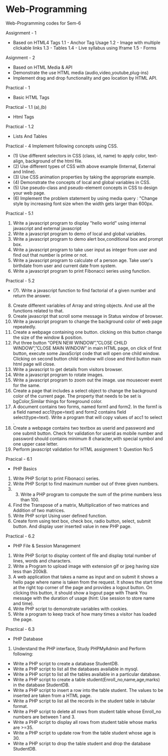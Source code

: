 # Web-Programming
Web-Programming codes for Sem-6

Assignment - 1 
- Based on HTML4 Tags
1.1 - Anchor Tag Usage
1.2 - Image with multiple clickable links
1.3 - Tables
1.4 - Live syllabus using Iframe 
1.5 - Forms

Asignment - 2
- Based on HTML Media & API
- Demonstrate the use HTML media (audio,video,youtube,plug-ins)
- Implement drag and drop functionality and geo location by HTML API.

Practical - 1
- Basic HTML Tags

Practical - 1.1 (a),(b)
- Html Tags

Practical - 1.2
- Lists And Tables

Practical - 4
Implement following concepts using CSS.
- (1) Use different selectors in CSS (class, id, name) to apply color, text-align, background of the html file.
- (2) Use different types of CSS with above example (Internal, External and Inline).
- (3) Use CSS animation properties by taking the appropriate example.
- (4) Demonstrate the concepts of local and global variables in CSS.
- (5) Use pseudo-class and pseudo-element concepts in CSS to design your web page.
- (6) Implement the problem statement by using media query : "Change style by increasing font size when the width gets larger than 600px.

Practical - 5.1
1. Write a javascript program to display "hello world" using internal javascript and external javascript
2. Write a javascript program to demo of local and global variables.
3. Write a javascript program to demo alert box,conditional box and prompt box.
4. Write a javascript program to take user input as integer from user and find out that number is prime or not.
5. Write a javascript program to calculate of a person age. Take user's birthdate from user and current date from system.
6. Write a javascript program to print Fibonacci series using function.

Practical - 5.2
- (7). Write a javascript function to find factorial of a given number and return the answer.
8. Create different variables of Array and string objects. And use all the functions related to that.
9. Create javascript that scroll some message in Status window of browser.
10. Write a javascript program to change the background color of web page repeatedly.
11. Create a webpage containing one button. clicking on this button change the size of the window & position.
12. Put three button “OPEN NEW WINDOW”,”CLOSE CHILD WINDOW”,”CLOSE MAIN WINDOW” in main HTML page, on click of first button, execute some JavaScript code that will open one child window. Clicking on second button child window will close and third button main html page will close.
13. Write a javascript to get details from visitors browser.
14. Write a javascript program to rotate images.
15. Write a javascript program to zoom out the image. use mouseover event for the same. 
16. Create a page that includes a select object to change the background color of the current page.
The property that needs to be set is bgColor,Similar things for foreground color.
17. A document contains two forms, named form1 and form2. In the form1 is a field named
acc1(type=text) and form2 contains field select(type=text). Write a program that will copy
values of acc1 to select .
18. Create a webpage contains two textbox as userid and password and one submit button. Check
for validation for userid as mobile number and password should contains minimum 8
character,with special symbol and one upper case letter.
19. Perform javascript validation for HTML assignment 1: Question No:5

Pracical - 6.1
- PHP Basics
1) Write PHP Script to print Fibonacci series.
2) Write PHP Script to find maximum number out of three given numbers.
3) 3) Write a PHP program to compute the sum of the prime numbers less than 100.
4) Find the Transpose of a matrix, Multiplication of two matrices and Addition of two matrices.
5) Write PHP script Using user defined function.
6) Create form using text box, check box, radio button, select, submit button. And display user inserted value in new PHP page.

Practical - 6.2 
- PHP File & Session Management
1) Write PHP Script to display content of file and display total number of lines, words and characters.
2) Write a Program to upload image with extension gif or jpeg having size less than 200kB.
3) A web application that takes a name as input and on submit it shows a hello page where name is taken from the request. It shows the start time at the right top corner of the page and provides a logout button. On clicking this button, it should show a logout page with Thank You message with the duration of usage (hint: Use session to store name and time).
4) Write PHP script to demonstrate variables with cookies.
5) Write a program to keep track of how many times a visitor has loaded the page.

Practical - 6.3
- PHP Database
1) Understand the PHP interface, Study PHPMyAdmin and Perform following: 
- Write a PHP script to create a database StudentDB.
- Write a PHP script to list all the databases available in mysql.
- Write a PHP script to list all the tables available in a particular database.
- Write a PHP script to create a table student(Enroll_no,name,age,marks) in the database StudentDB.
- Write a PHP script to insert a row into the table student. The values to be inserted are taken from a HTML page.
- Write a PHP script to list all the records in the student table in tabular format.
- Write a PHP script to delete all rows from student table whose Enroll_no numbers are between 1 and 3.
- Write a PHP script to display all rows from student table whose marks are >=35.
- Write a PHP script to update row from the table student whose age is 30.
- Write a PHP script to drop the table student and drop the database StudentDB.
